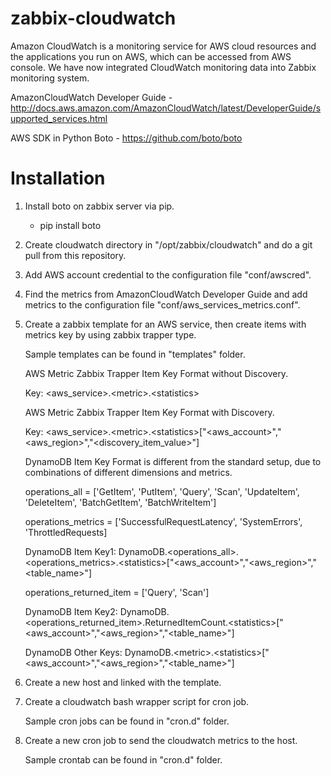 # zabbix-cloudwatch
Amazon CloudWatch is a monitoring service for AWS cloud resources and the applications you run on AWS, which can be accessed from AWS console. We have now integrated CloudWatch monitoring data into Zabbix monitoring system.

AmazonCloudWatch Developer Guide - http://docs.aws.amazon.com/AmazonCloudWatch/latest/DeveloperGuide/supported_services.html

AWS SDK in Python Boto - https://github.com/boto/boto

# Installation
1. Install boto on zabbix server via pip.
   * pip install boto

2. Create cloudwatch directory in "/opt/zabbix/cloudwatch" and do a git pull from this repository.

3. Add AWS account credential to the configuration file "conf/awscred".

4. Find the metrics from AmazonCloudWatch Developer Guide and add metrics to the configuration file "conf/aws_services_metrics.conf".

5. Create a zabbix template for an AWS service, then create items with metrics key by using zabbix trapper type.

   Sample templates can be found in "templates" folder.

   AWS Metric Zabbix Trapper Item Key Format without Discovery.
  
   Key: \<aws_service\>.\<metric\>.\<statistics\>

   AWS Metric Zabbix Trapper Item Key Format with Discovery.
  
   Key: \<aws_service\>.\<metric\>.\<statistics\>["\<aws_account\>","\<aws_region\>","\<discovery_item_value\>"]

   DynamoDB Item Key Format is different from the standard setup, due to combinations of different dimensions and metrics.
  
   operations_all = ['GetItem', 'PutItem', 'Query', 'Scan', 'UpdateItem', 'DeleteItem', 'BatchGetItem', 'BatchWriteItem']
  
   operations_metrics = ['SuccessfulRequestLatency', 'SystemErrors', 'ThrottledRequests]
  
   DynamoDB Item Key1: DynamoDB.\<operations_all\>.\<operations_metrics\>.\<statistics\>["\<aws_account\>","\<aws_region\>","\<table_name\>"]

   operations_returned_item = ['Query', 'Scan']
  
   DynamoDB Item Key2: DynamoDB.\<operations_returned_item\>.ReturnedItemCount.\<statistics\>["\<aws_account\>","\<aws_region\>","\<table_name\>"]

   DynamoDB Other Keys: DynamoDB.\<metric\>.\<statistics\>["\<aws_account\>","\<aws_region\>","\<table_name\>"]

6. Create a new host and linked with the template.

7. Create a cloudwatch bash wrapper script for cron job.

   Sample cron jobs can be found in "cron.d" folder.

8. Create a new cron job to send the cloudwatch metrics to the host.

   Sample crontab can be found in "cron.d" folder.